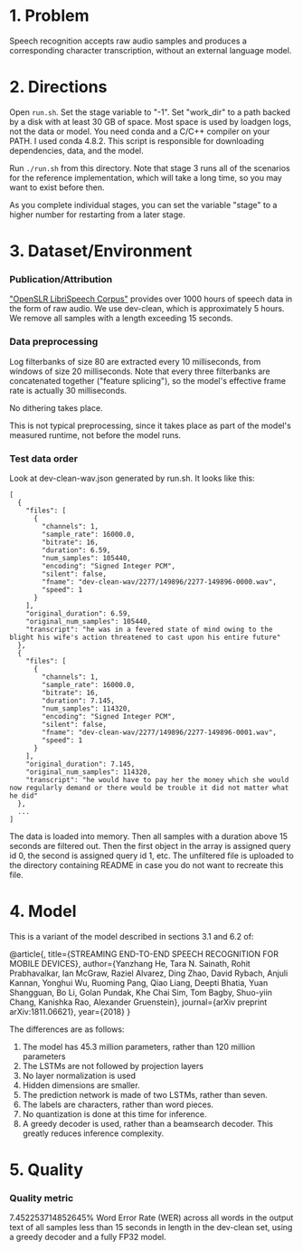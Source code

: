 # 1. Problem 
Speech recognition accepts raw audio samples and produces a corresponding
character transcription, without an external language model.

# 2. Directions

Open `run.sh`. Set the stage variable to "-1". Set "work_dir" to a
path backed by a disk with at least 30 GB of space. Most space is used
by loadgen logs, not the data or model. You need conda and a C/C++
compiler on your PATH. I used conda 4.8.2. This script is responsible
for downloading dependencies, data, and the model.

Run `./run.sh` from this directory. Note that stage 3 runs all of the
scenarios for the reference implementation, which will take a long
time, so you may want to exist before then.

As you complete individual stages, you can set the variable "stage" to
a higher number for restarting from a later stage.

# 3. Dataset/Environment
### Publication/Attribution
["OpenSLR LibriSpeech Corpus"](http://www.openslr.org/12/) provides over 1000 hours of speech data in the form of raw audio.
We use dev-clean, which is approximately 5 hours. We remove all samples with a length exceeding 15 seconds.

### Data preprocessing
Log filterbanks of size 80 are extracted every 10 milliseconds, from
windows of size 20 milliseconds. Note that every three filterbanks are
concatenated together ("feature splicing"), so the model's effective
frame rate is actually 30 milliseconds.

No dithering takes place.

This is not typical preprocessing, since it takes place as part of the
model's measured runtime, not before the model runs.

### Test data order

Look at dev-clean-wav.json generated by run.sh. It looks like this:

```
[
  {
    "files": [
      {
        "channels": 1,
        "sample_rate": 16000.0,
        "bitrate": 16,
        "duration": 6.59,
        "num_samples": 105440,
        "encoding": "Signed Integer PCM",
        "silent": false,
        "fname": "dev-clean-wav/2277/149896/2277-149896-0000.wav",
        "speed": 1
      }
    ],
    "original_duration": 6.59,
    "original_num_samples": 105440,
    "transcript": "he was in a fevered state of mind owing to the blight his wife's action threatened to cast upon his entire future"
  },
  {
    "files": [
      {
        "channels": 1,
        "sample_rate": 16000.0,
        "bitrate": 16,
        "duration": 7.145,
        "num_samples": 114320,
        "encoding": "Signed Integer PCM",
        "silent": false,
        "fname": "dev-clean-wav/2277/149896/2277-149896-0001.wav",
        "speed": 1
      }
    ],
    "original_duration": 7.145,
    "original_num_samples": 114320,
    "transcript": "he would have to pay her the money which she would now regularly demand or there would be trouble it did not matter what he did"
  },
  ...
]
```

The data is loaded into memory. Then all samples with a duration above
15 seconds are filtered out. Then the first object in the array is
assigned query id 0, the second is assigned query id 1, etc. The
unfiltered file is uploaded to the directory containing README in case
you do not want to recreate this file.

# 4. Model
This is a variant of the model described in sections 3.1 and 6.2 of:

@article{,
  title={STREAMING END-TO-END SPEECH RECOGNITION FOR MOBILE DEVICES},
  author={Yanzhang He, Tara N. Sainath, Rohit Prabhavalkar, Ian McGraw, Raziel Alvarez, Ding Zhao,
  David Rybach, Anjuli Kannan, Yonghui Wu, Ruoming Pang, Qiao Liang, Deepti Bhatia, Yuan Shangguan,
  Bo Li, Golan Pundak, Khe Chai Sim, Tom Bagby, Shuo-yiin Chang, Kanishka Rao, Alexander Gruenstein},
  journal={arXiv preprint arXiv:1811.06621},
  year={2018}
}

The differences are as follows:

1. The model has 45.3 million parameters, rather than 120 million parameters
1. The LSTMs are not followed by projection layers
1. No layer normalization is used
1. Hidden dimensions are smaller.
1. The prediction network is made of two LSTMs, rather than seven.
1. The labels are characters, rather than word pieces.
1. No quantization is done at this time for inference.
1. A greedy decoder is used, rather than a beamsearch decoder. This greatly
   reduces inference complexity.

# 5. Quality
### Quality metric
7.452253714852645% Word Error Rate (WER) across all words in the output text of
all samples less than 15 seconds in length in the dev-clean set, using a greedy
decoder and a fully FP32 model.